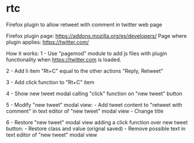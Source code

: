 rtc
===

Firefox plugin to allow retweet with comment in twitter web page


Firefox plugin page: https://addons.mozilla.org/es/developers/
Page where plugin applies: https://twitter.com/

How it works:
 1 - Use "pagemod" module to add js files with plugin functionality when   https://twitter.com is loaded.

 2 - Add li item "Rt+C" equal to the other actions "Reply, Retweet"

 3 - Add click function to "Rt+C" item

 4 - Show new tweet modal calling "click" function on "new tweet" button

 5 - Modify "new tweet" modal view:
	  - Add tweet content to "retweet with comment" in text editor of "new tweet" modal view
	  - Change title

 6 - Restore "new tweet" modal view adding a click function over new tweet button:
      - Restore class and value (orignal saved)
      - Remove possible text in text editor of "new tweet" modal view